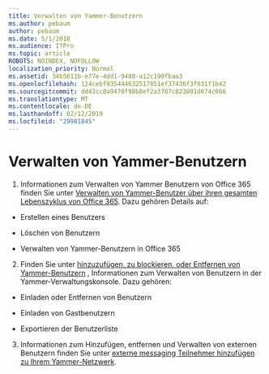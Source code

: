 ```yaml
---
title: Verwalten von Yammer-Benutzern
ms.author: pebaum
author: pebaum
ms.date: 5/1/2018
ms.audience: ITPro
ms.topic: article
ROBOTS: NOINDEX, NOFOLLOW
localization_priority: Normal
ms.assetid: 34b5611b-e77e-4dd1-9480-a12c190fbaa3
ms.openlocfilehash: 124cebf935444632517851ef37436f3f931f1b42
ms.sourcegitcommit: dd43cc0a9470f98b8ef2a3787c823801d674c666
ms.translationtype: MT
ms.contentlocale: de-DE
ms.lasthandoff: 02/12/2019
ms.locfileid: "29901845"
---
```

# <a name="managing-yammer-users"></a>Verwalten von Yammer-Benutzern

1. Informationen zum Verwalten von Yammer Benutzern von Office 365 finden Sie unter [Verwalten von Yammer-Benutzer über ihren gesamten Lebenszyklus von Office 365](https://support.office.com/article/6c4c8fff-6444-404a-bffc-f9da0bcc3039). Dazu gehören Details auf:
    
  - Erstellen eines Benutzers
    
  - Löschen von Benutzern
    
  - Verwalten von Yammer-Benutzern in Office 365
    
2. Finden Sie unter [hinzuzufügen, zu blockieren, oder Entfernen von Yammer-Benutzern](http://alchemyportal.azurewebsites.net/Rule/ManageYammer%20users%20across%20their%20lifecycle%20from%20Office%20365) , Informationen zum Verwalten von Benutzern in der Yammer-Verwaltungskonsole. Dazu gehören: 
    
  - Einladen oder Entfernen von Benutzern
    
  - Einladen von Gastbenutzern
    
  - Exportieren der Benutzerliste
    
3. Informationen zum Hinzufügen, entfernen und Verwalten von externen Benutzern finden Sie unter [externe messaging Teilnehmer hinzufügen zu Ihrem Yammer-Netzwerk](https://support.office.com/article/423653bb-86b2-4eac-9d7e-dca121f7c16c).
    


